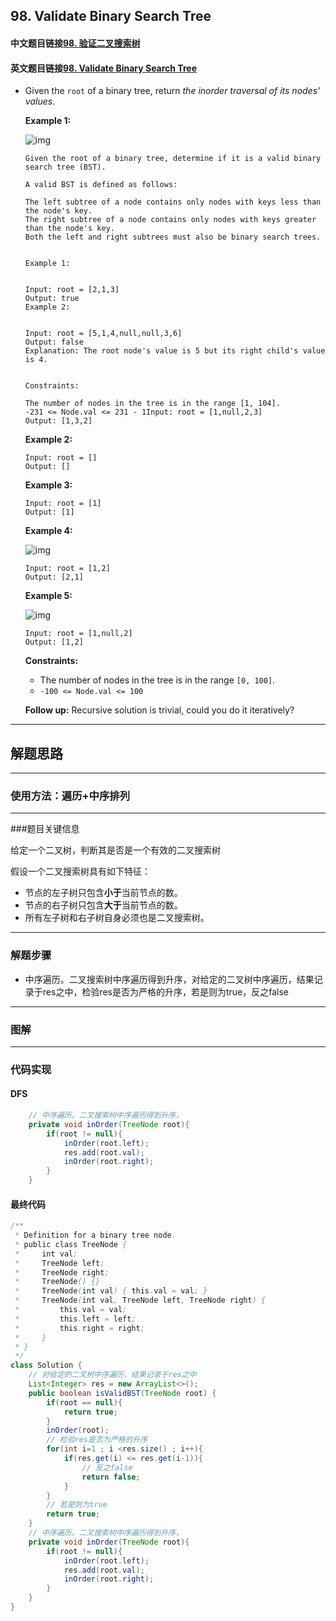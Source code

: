## 98. Validate Binary Search Tree

#### 中文题目链接[98. 验证二叉搜索树](https://leetcode-cn.com/problems/validate-binary-search-tree/)

#### 英文题目链接[98. Validate Binary Search Tree](https://leetcode.com/problems/validate-binary-search-tree/)

- Given the `root` of a binary tree, return *the inorder traversal of its nodes' values*.

   

  **Example 1:**

  ![img](https://tva1.sinaimg.cn/large/008i3skNgy1grym6m7ua5j305m090dfs.jpg)

  ```
  Given the root of a binary tree, determine if it is a valid binary search tree (BST).
  
  A valid BST is defined as follows:
  
  The left subtree of a node contains only nodes with keys less than the node's key.
  The right subtree of a node contains only nodes with keys greater than the node's key.
  Both the left and right subtrees must also be binary search trees.
   
  
  Example 1:
  
  
  Input: root = [2,1,3]
  Output: true
  Example 2:
  
  
  Input: root = [5,1,4,null,null,3,6]
  Output: false
  Explanation: The root node's value is 5 but its right child's value is 4.
   
  
  Constraints:
  
  The number of nodes in the tree is in the range [1, 104].
  -231 <= Node.val <= 231 - 1Input: root = [1,null,2,3]
  Output: [1,3,2]
  ```

  **Example 2:**

  ```
  Input: root = []
  Output: []
  ```

  **Example 3:**

  ```
  Input: root = [1]
  Output: [1]
  ```

  **Example 4:**

  ![img](https://tva1.sinaimg.cn/large/008i3skNgy1grym6kq7cyj305m05ma9x.jpg)

  ```
  Input: root = [1,2]
  Output: [2,1]
  ```

  **Example 5:**

  ![img](https://tva1.sinaimg.cn/large/008i3skNgy1grym6j9fw3j305m05mglh.jpg)

  ```
  Input: root = [1,null,2]
  Output: [1,2]
  ```

   

  **Constraints:**

  - The number of nodes in the tree is in the range `[0, 100]`.
  - `-100 <= Node.val <= 100`

   

  **Follow up:** Recursive solution is trivial, could you do it iteratively?

---

## 解题思路

---

### 使用方法：遍历+中序排列

---

###题目关键信息

给定一个二叉树，判断其是否是一个有效的二叉搜索树

假设一个二叉搜索树具有如下特征：

- 节点的左子树只包含**小于**当前节点的数。
- 节点的右子树只包含**大于**当前节点的数。
- 所有左子树和右子树自身必须也是二叉搜索树。

---

### 解题步骤

- 中序遍历。二叉搜索树中序遍历得到升序，对给定的二叉树中序遍历，结果记录于res之中，检验res是否为严格的升序，若是则为true，反之false

---

### 图解

---

### 代码实现

#### DFS

```java
    // 中序遍历。二叉搜索树中序遍历得到升序，
    private void inOrder(TreeNode root){
        if(root != null){
            inOrder(root.left);
            res.add(root.val);
            inOrder(root.right);
        }
    }
```

#### 最终代码

```java
/**
 * Definition for a binary tree node.
 * public class TreeNode {
 *     int val;
 *     TreeNode left;
 *     TreeNode right;
 *     TreeNode() {}
 *     TreeNode(int val) { this.val = val; }
 *     TreeNode(int val, TreeNode left, TreeNode right) {
 *         this.val = val;
 *         this.left = left;
 *         this.right = right;
 *     }
 * }
 */
class Solution {
    // 对给定的二叉树中序遍历，结果记录于res之中
    List<Integer> res = new ArrayList<>();
    public boolean isValidBST(TreeNode root) {
        if(root == null){
            return true;
        }
        inOrder(root);
        // 检验res是否为严格的升序
        for(int i=1 ; i <res.size() ; i++){
            if(res.get(i) <= res.get(i-1)){
                // 反之false
                return false;
            }
        }
        // 若是则为true
        return true;   
    }
    // 中序遍历。二叉搜索树中序遍历得到升序，
    private void inOrder(TreeNode root){
        if(root != null){
            inOrder(root.left);
            res.add(root.val);
            inOrder(root.right);
        }
    }
}
```

